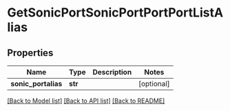 # GetSonicPortSonicPortPortPortListAlias

## Properties
Name | Type | Description | Notes
------------ | ------------- | ------------- | -------------
**sonic_portalias** | **str** |  | [optional] 

[[Back to Model list]](../README.md#documentation-for-models) [[Back to API list]](../README.md#documentation-for-api-endpoints) [[Back to README]](../README.md)



